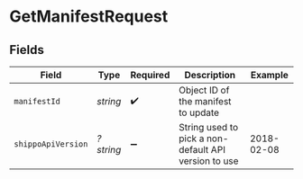 # GetManifestRequest


## Fields

| Field                                                | Type                                                 | Required                                             | Description                                          | Example                                              |
| ---------------------------------------------------- | ---------------------------------------------------- | ---------------------------------------------------- | ---------------------------------------------------- | ---------------------------------------------------- |
| `manifestId`                                         | *string*                                             | :heavy_check_mark:                                   | Object ID of the manifest to update                  |                                                      |
| `shippoApiVersion`                                   | *?string*                                            | :heavy_minus_sign:                                   | String used to pick a non-default API version to use | 2018-02-08                                           |